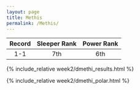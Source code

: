 ```yaml
---
layout: page
title: Methis
permalink: /Methis/
---
```


Record | Sleeper Rank | Power Rank               
:--: | :--: | :--:
1-1 | 7th | 6th

{% include_relative week2/dmethi_results.html %}

{% include_relative week2/dmethi_polar.html %}

